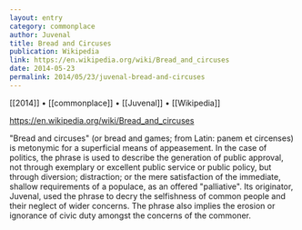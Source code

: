 ```yaml
---
layout: entry
category: commonplace
author: Juvenal
title: Bread and Circuses
publication: Wikipedia
link: https://en.wikipedia.org/wiki/Bread_and_circuses
date: 2014-05-23
permalink: 2014/05/23/juvenal-bread-and-circuses
---
```


[[2014]] • [[commonplace]] • [[Juvenal]] • [[Wikipedia]]

https://en.wikipedia.org/wiki/Bread_and_circuses

"Bread and circuses" (or bread and games; from Latin: panem et circenses) is metonymic for a superficial means of appeasement. In the case of politics, the phrase is used to describe the generation of public approval, not through exemplary or excellent public service or public policy, but through diversion; distraction; or the mere satisfaction of the immediate, shallow requirements of a populace, as an offered "palliative". Its originator, Juvenal, used the phrase to decry the selfishness of common people and their neglect of wider concerns. The phrase also implies the erosion or ignorance of civic duty amongst the concerns of the commoner.